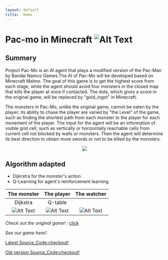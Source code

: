 ```yaml
---
layout: default
title:  Home
---
```


Pac-mo in Minecraft  ![Alt Text](https://github.com/qdingqim/Pac-mo/raw/master/docs/timg.gif) 
=========

Summery
---------

Project Pac-Mo is an AI agent that plays a modified version of the Pac-Man by Bandai Namco Games.The AI of Pac-Mo will be developed based on Minecraft Malmo. The goal of this game is to get the highest score from each stage, while the agent should avoid four monsters in the closed map that kills the player at once if contacted. The dots, which gives a score in the original game, will be replaced by "gold_ingot" in Minecraft. 

The monsters in Pac-Mo, unlike the original game, cannot be eaten by the player; its ability to chase the player are varied by "the Level" of the game, such as finding the shortest path from each monster to the player for each movement of the player. The input for the agent will be an information of visible grid cell, such as vertically or horizontally reachable cells from current cell not blocked by walls or monsters. Then the agent will determine its best direction to obtain more swords or not to be killed by the monsters.

<div style="text-align:center"><img src ="https://github.com/qdingqim/Pac-mo/raw/master/docs/initial_capture.png" /></div>  

Algorithm adapted
---------
- Dijkrstra for the monster's action
- Q-Learning for agent's reinforcement learning

| The monster     | The player  |    The watcher|     
| :-------:       | :-------:   |  :-------:    |    
| Dijkstra        |    Q-table  |               |     
|![Alt Text](https://github.com/qdingqim/Pac-mo/raw/master/docs/initial_capture.png)    |      ![Alt Text](https://github.com/qdingqim/Pac-mo/raw/master/docs/initial_capture.png)   |     ![Alt Text](https://github.com/qdingqim/Pac-mo/raw/master/docs/initial_capture.png)    | 

_Check out the original game! :_ [click](https://www.google.com/search?q=pac+man&rlz=1C1CHZL_zh-CNUS736US736&oq=pac+man&aqs=chrome..69i57j0l5.2287j0j9&sourceid=chrome&ie=UTF-8#clb=clb)

_See our game here!:_


[Latest Source_Code:checkout!](https://github.com/qdingqim/Pac-mo/blob/master/pacmo1_6.py)

[Old version Source_Code:checkout!](https://github.com/qdingqim/Pac-mo)
